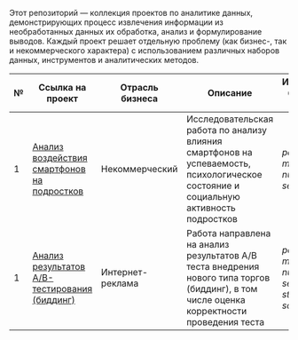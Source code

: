 Этот репозиторий — коллекция проектов по аналитике данных, демонстрирующих процесс извлечения информации из необработанных данных их обработка, анализ и формулирование выводов. Каждый проект решает отдельную проблему (как бизнес-, так и некоммерческого характера) с использованием различных наборов данных, инструментов и аналитических методов.

№ | Ссылка на проект | Отрасль бизнеса | Описание | Используемые библиотеки/стек
---|---|---|---|---
1 | [Анализ воздействия смартфонов на подростков]([https://github.com/yana-gr/pet_projects_analysis/tree/main/teen_analisis]) | Некоммерческий | Исследовательская работа по анализу влияния смартфонов на успеваемость, психологическое состояние и социальную активность подростков| *pandas, matplotlib, numpy, phik, seaborn*;
1 | [Анализ результатов A/B-тестирования (биддинг)]([https://github.com/yana-gr/pet_projects_analysis/tree/main/AB_test_bidding]) | Интернет-реклама | Работа направлена на анализ результатов А/В теста внедрения нового типа торгов (биддинг), в том числе оценка корректности проведения теста| *pandas, matplotlib, numpy, seaborn, statsmodels, scipy*.
